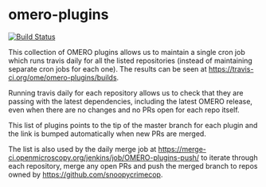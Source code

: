 
omero-plugins
=============

[![Build Status](https://travis-ci.org/ome/omero-plugins.svg)](https://travis-ci.org/ome/omero-plugins)

This collection of OMERO plugins allows us to maintain a single cron job
which runs travis daily for all the listed repositories (instead of
maintaining separate cron jobs for each one). The results can be
seen at https://travis-ci.org/ome/omero-plugins/builds. 

Running travis daily for each repository allows us to check that they
are passing with the latest dependencies, including the latest OMERO release,
even when there are no changes and no PRs open for each repo itself.

This list of plugins points to the tip of the master branch for each
plugin and the link is bumped automatically when new PRs are merged.

The list is also used by the daily merge job at https://merge-ci.openmicroscopy.org/jenkins/job/OMERO-plugins-push/ to iterate through each repository,
merge any open PRs and push the merged branch to repos owned by
https://github.com/snoopycrimecop.
